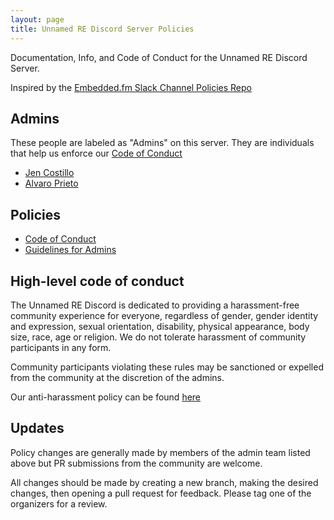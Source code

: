 ```yaml
---
layout: page
title: Unnamed RE Discord Server Policies
---
```


Documentation, Info, and Code of Conduct for the Unnamed RE Discord Server.

Inspired by the [Embedded.fm Slack Channel Policies Repo](https://github.com/eleciawhite/reusable/blob/master/slackPolicies/README.md)

## Admins

These people are labeled as "Admins" on this server. They are individuals that help us enforce our [Code of Conduct][conduct]

* [Jen Costillo](https://twitter.com/rebelbotjen)
* [Alvaro Prieto](https://twitter.com/alvaroprieto)

## Policies

* [Code of Conduct][conduct]
* [Guidelines for Admins][conduct-organizers]

## High-level code of conduct

The Unnamed RE Discord is dedicated to providing a harassment-free community experience for everyone, regardless of gender, gender identity and expression, sexual orientation, disability, physical appearance, body size, race, age or religion.  We do not tolerate harassment of community participants in any form.

Community participants violating these rules may be sanctioned or expelled from the community at the discretion of the admins.

Our anti-harassment policy can be found [here][conduct]

## Updates

Policy changes are generally made by members of the admin team listed above but PR submissions from the community are welcome.

All changes should be made by creating a new branch, making the desired changes, then opening a pull request for feedback. Please tag one of the organizers for a review.

[conduct]: code-of-conduct.md
[conduct-organizers]: conduct-organizers.md

